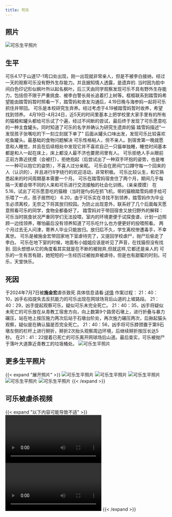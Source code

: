 ```yaml
---
title: 可乐
---
```

## 照片
![可乐生平照片](/mao/虐猫/可乐/1.png)
## 生平
可乐4.17于山道17-1弯口处出现，刚一出现就非常亲人，但是不被李白接纳，经过一天的观察可乐没有野外生存能力。并且据知情人透露，是遗弃的.
当时因为脸中间白色印记形似枫叶所以起名枫叶。后三天由同学观察发现可乐不具有野外生存能力，包括但不限于严重挑食、被李白警长局长追着打上树等。框框联系到踏雪妈希望能由踏雪妈暂时照看一下，踏雪妈和舍友沟通后，4.19日晚与海参妈一起将可乐抓住并带回。
可乐是本校研究生弃养。经过考虑于4.19被踏雪妈暂时收养，希望找到领养。
4月19日-4月24日，近5天的时间里基本上把学校里大家手里有的所有的猫粮和罐头都给可乐试了个遍，经过不间断的尝试，最后终于发现了可乐愿意吃的一种主食罐头。同时知道了可乐的名字并确认为研究生遗弃的猫
踏雪妈描述"一发现孩子张嘴吃的下一刻立刻就下单了"
后面从罐头口味出发，发现可乐比较喜欢吃鱼罐头。最基础的食物问题解决
可乐性格粘人，但不亲人。到宿舍第一晚就愿意和人睡觉，并且在后续相处中发现它并不喜欢自己一只猫单独睡，睡觉时间基本都是和人一起在床上，床上都没人最不济也要房间里有人。
可乐拒绝人手从眼前正前方靠近抚摸（会被打），拒绝抱起（后尝试出了一种双手环抱的姿势，也是唯一一种可以抱它的姿势），不喜人过分亲昵。
可乐会在房间门口蹲守每一个回来的人（认识的），并且进行8字绕行的欢迎活动，非常积极。
可乐比较认生，和它熟悉起来的时间周期基本需要一个月。
可乐在踏雪妈宿舍住了两个月，期间几乎每隔一天都会带不同的人来和可乐进行交流接触的社会化训练。（亲亲摸摸）
在5.16，试出了可乐愿意吃的猫粮（当时是fly妈在抓飞机，带的猫粮踏雪妈顺手给可乐喂了一点，孩子居然吃）
6.20，由于可乐实在寻找不到领养，踏雪妈作为毕业生必须离校，无奈之下将其放归校园。为防止出现意外，联系好了几个后面每天愿意照看可乐的同学，食物全都备好了。
踏雪妈对于带回宿舍又放归野外的解释：可乐当时挑食状况严重同学们无法投喂，室内的环境更便于试探食谱，计划一边照顾一边找领养，哪怕最后没有领养知道了可乐吃什么也方便更好的投喂照看。
两个月过去无人问津，寄养人毕业只能放归。放归后不久，学生离校惨遭毒手，不幸离世。
可乐是被施金宏带回家地下室虐待完了，又提回学校虐尸，抛尸后偷走了李白。
可乐在地下室的时候，地面有小姐姐应该是听见了声音，在找猫但没有找到.
回头想想从它的角度看其实就是在不断的被抛弃,但就这样,它都还是亲人的
可乐的一生有苦有甜，她短短的一生经历过被抛弃被虐待，但是也有甜蜜的时刻。可乐，天堂快乐。


## 死因
于2024年7月7日被**施金宏**虐杀致死 具体信息请看:[详情](/cn/docs/虐猫事件)
作案过程：
21：40：10，凶手右掐提失去反抗能力的可乐出现在网球场背后山道的上坡路段。
21：40：29，凶手提起观察可乐，疑似可乐未完全死亡。
21：40：35，凶手将疑似未死亡的可乐放在从青教工宿舍方向，向上数第9个路旁石墩上，进行折叠与暴力碾压，站在地上按压施力两次后站于石墩台阶处，再次施力碾压两次，后揪起猫头观察，疑似是在确认猫是否完全死亡。
21：40：56，凶手将可乐脖颈置于第9石墩左侧的栏杆上进行掰折，掰折2次抬头观察周边环境，后继续掰折按压长达5秒。
在21：41：22提着已死亡的可乐离开网球场后山道。最后查实，可乐被抛尸于落叶大道靠近青教工的垃圾桶处。
![可乐生平照片](/mao/虐猫/可乐/7.jpg)
## 更多生平照片
{{< expand "展开照片" >}}
![可乐生平照片](/mao/虐猫/可乐/2.png)
![可乐生平照片](/mao/虐猫/可乐/3.png)
![可乐生平照片](/mao/虐猫/可乐/4.png)
![可乐生平照片](/mao/虐猫/可乐/5.png)
![可乐生平照片](/mao/虐猫/可乐/6.png)
{{< /expand >}}

## 可乐被虐杀视频
{{< expand "以下内容可能导致不适" >}}
<a href="https://nufe.wiki/mao/虐猫/虐杀可乐视频.mp4" title="可乐被虐杀视频"><video controls loop playsinline><source src="https://nufe.wiki/mao/虐猫/虐杀可乐视频.mp4" type="video/mp4"></video></a>
<a href="https://nufe.wiki/mao/虐猫/虐杀可乐视频2.mp4" title="可乐被虐杀视频"><video controls loop playsinline><source src="https://nufe.wiki/mao/虐猫/虐杀可乐视频2.mp4" type="video/mp4"></video></a>
{{< /expand >}}